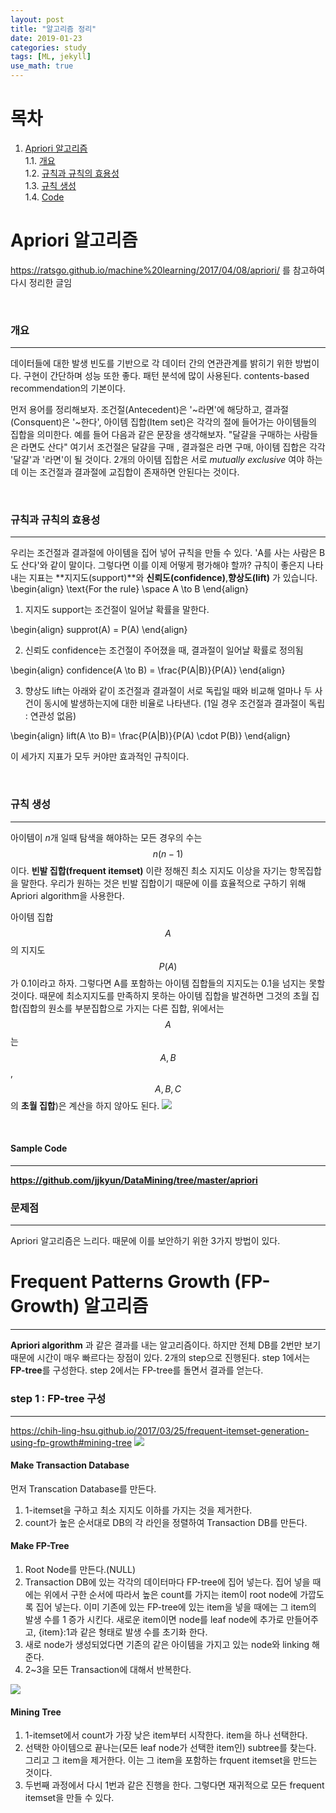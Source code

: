 ```yaml
---
layout: post
title: "알고리즘 정리"
date: 2019-01-23
categories: study
tags: [ML, jekyll]
use_math: true
---
```

# 목차

1.  [Apriori 알고리즘](#apriori_algorithm)<br />
1.1.  [개요](#summary)<br />
1.2. [규칙과 규칙의 효용성](#rule)<br />
1.3. [규칙 생성](#generate_rule)<br />
1.4. [Code](#apriori_code)

# Apriori 알고리즘 <a class="apriori" id="apriori_algorithm"></a>

https://ratsgo.github.io/machine%20learning/2017/04/08/apriori/ 를 참고하여 다시 정리한 글임

<br />


### 개요 <a class="apriori" id="summary"></a>
***

 데이터들에 대한 발생 빈도를 기반으로 각 데이터 간의 연관관계를 밝히기 위한 방법이다. 구현이 간단하며 성능 또한 좋다. 패턴 분석에 많이 사용된다. contents-based recommendation의 기본이다.

 먼저 용어를 정리해보자. 조건절(Antecedent)은 '~라면'에 해당하고, 결과절(Consquent)은 '~한다', 아이템 집합(Item set)은 각각의 절에 들어가는 아이템들의 집합을 의미한다. 예를 들어 다음과 같은 문장을 생각해보자. "달걀을 구매하는 사람들은 라면도 산다" 여기서 조건절은 달걀을 구매 , 결과절은 라면 구매, 아이템 집합은 각각 '달걀'과 '라면'이 될 것이다. 2개의 아이템 집합은 서로 *mutually exclusive* 여야 하는데 이는 조건절과 결과절에 교집합이 존재하면 안된다는 것이다. 


<br />

### 규칙과 규칙의 효용성 <a class="apriori" id="rule"></a>
***
 우리는 조건절과 결과절에 아이템을 집어 넣어 규칙을 만들 수 있다. 'A를 사는 사람은 B도 산다'와 같이 말이다. 그렇다면 이를 이제 어떻게 평가해야 할까? 규칙이 좋은지 나타내는 지표는 **지지도(support)**와 **신뢰도(confidence)**,**향상도(lift)** 가 있습니다. 
\begin{align}
\text{For the rule} \space A \to B
\end{align}
1. 지지도 support는 조건절이 일어날 확률을 말한다. 

\begin{align}
supprot(A) = P(A)
\end{align}

2. 신뢰도 confidence는 조건절이 주어졌을 때, 결과절이 일어날 확률로 정의됨

\begin{align}
confidence(A \to B) = \frac{P(A|B)}{P(A)}
\end{align}

3. 향상도 lift는 아래와 같이 조건절과 결과절이 서로 독립일 때와 비교해 얼마나 두 사건이 동시에 발생하는지에 대한 비율로 나타낸다. (1일 경우 조건절과 결과절이 독립 : 연관성 없음)

\begin{align}
lift(A \to B)= \frac{P(A|B)}{P(A) \cdot P(B)}
\end{align}

이 세가지 지표가 모두 커야만 효과적인 규칙이다.


<br />

### 규칙 생성 <a class="apriori" id="generate_rule"></a>
***
아이템이 $n$개 일때 탐색을 해야하는 모든 경우의 수는 $$n(n-1)$$이다. **빈발 집합(frequent itemset)** 이란 정해진 최소 지지도 이상을 자기는 항목집합을 말한다. 우리가 원하는 것은 빈발 집합이기 때문에 이를 효율적으로 구하기 위해 Apriori algorithm을 사용한다. 

아이템 집합 $${A}$$의 지지도 $$P(A)$$가 0.1이라고 하자. 그렇다면 A를 포함하는 아이템 집합들의 지지도는 0.1을 넘지는 못할 것이다. 때문에 최소지지도를 만족하지 못하는 아이템 집합을 발견하면 그것의 초월 집합(집합의 원소를 부분집합으로 가지는 다른 집합, 위에서는 $${A}$$는 $${A,B}$$,$${A,B,C}$$의 **초월 집합**)은 계산을 하지 않아도 된다.
<img src="https://i.imgur.com/tncW2Gn.png">

<br />

#### Sample Code<a class="apriori" id="apriori_code"></a>
***
 **https://github.com/jjkyun/DataMining/tree/master/apriori**
 
### 문제점
 
***
 
Apriori 알고리즘은 느리다.
때문에 이를 보안하기 위한 3가지 방법이 있다.
 

# Frequent Patterns Growth (FP-Growth) 알고리즘
***

**Apriori algorithm** 과 같은 결과를 내는 알고리즘이다. 하지만 전체 DB를 2번만 보기 때문에 시간이 매우 빠르다는 장점이 있다. 2개의 step으로 진행된다. step 1에서는 **FP-tree**를 구성한다. step 2에서는 FP-tree를 돌면서 결과를 얻는다.

### step 1 : FP-tree 구성
***
https://chih-ling-hsu.github.io/2017/03/25/frequent-itemset-generation-using-fp-growth#mining-tree
<img src="https://i.imgur.com/nty7dVx.png">

#### Make Transaction Database
먼저 Transcation Database를 만든다. 
1. 1-itemset을 구하고 최소 지지도 이하를 가지는 것을 제거한다.
2. count가 높은 순서대로 DB의 각 라인을 정렬하여 Transaction DB를 만든다.

#### Make FP-Tree
1. Root Node를 만든다.(NULL)
2. Transaction DB에 있는 각각의 데이터마다 FP-tree에 집어 넣는다. 집어 넣을 때에는 위에서 구한 순서에 따라서 높은 count를 가지는 item이 root node에 가깝도록 집어 넣는다. 이미 기존에 있는 FP-tree에 있는 item을 넣을 때에는 그 item의 발생 수를 1 증가 시킨다. 새로운 item이면 node를 leaf node에 추가로 만들어주고, {item}:1과 같은 형태로 발생 수를 초기화 한다.  
3. 새로 node가 생성되었다면 기존의 같은 아이템을 가지고 있는 node와 linking 해준다.
4. 2~3을 모든 Transaction에 대해서 반복한다.

<img src="https://i.imgur.com/QXBcLWn.png">

#### Mining Tree
1. 1-itemset에서 count가 가장 낮은 item부터 시작한다. item을 하나 선택한다.
2. 선택한 아이템으로 끝나는(모든 leaf node가 선택한 item인) subtree를 찾는다. 그리고 그 item을 제거한다. 이는 그 item을 포함하는 frquent itemset을 만드는 것이다. 
3. 두번째 과정에서 다시 1번과 같은 진행을 한다. 그렇다면 재귀적으로 모든 frequent itemset을 만들 수 있다.


